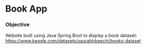 # Book App

### Objective
Website built using Java Spring Boot to display a book dataset: https://www.kaggle.com/datasets/saurabhbagchi/books-dataset

